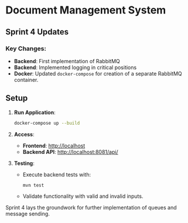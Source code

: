 # Document Management System

## Sprint 4 Updates

### Key Changes:
- **Backend**: First implementation of RabbitMQ
- **Backend**: Implemented logging in critical positions
- **Docker**: Updated `docker-compose` for creation of a separate RabbitMQ container.

## Setup

1. **Run Application**:
   ```bash
   docker-compose up --build
   ```

2. **Access**:
   - **Frontend**: [http://localhost](http://localhost)
   - **Backend API**: [http://localhost:8081/api/](http://localhost:8081/api/)

3. **Testing**:
   - Execute backend tests with:
     ```bash
     mvn test
     ```
   - Validate functionality with valid and invalid inputs.

Sprint 4 lays the groundwork for further implementation of queues and message sending.
